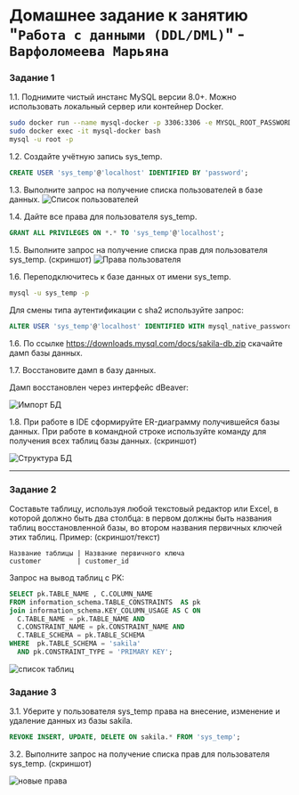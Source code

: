 # Домашнее задание к занятию "`Работа с данными (DDL/DML)`" - `Варфоломеева Марьяна`


### Задание 1
1.1. Поднимите чистый инстанс MySQL версии 8.0+. Можно использовать локальный сервер или контейнер Docker.
```bash
sudo docker run --name mysql-docker -p 3306:3306 -e MYSQL_ROOT_PASSWORD=pass -d mysql:8.0
sudo docker exec -it mysql-docker bash
mysql -u root -p
```
1.2. Создайте учётную запись sys_temp. 
```sql
CREATE USER 'sys_temp'@'localhost' IDENTIFIED BY 'password';
```

1.3. Выполните запрос на получение списка пользователей в базе данных. 
![Список пользователей](https://github.com/Maryana101/DDL-DML-hw/blob/main/img/2.select_user.png)

1.4. Дайте все права для пользователя sys_temp. 
```sql
GRANT ALL PRIVILEGES ON *.* TO 'sys_temp'@'localhost';
```
1.5. Выполните запрос на получение списка прав для пользователя sys_temp. (скриншот)
![Права пользователя](https://github.com/Maryana101/DDL-DML-hw/blob/main/img/3.show_grants.png)

1.6. Переподключитесь к базе данных от имени sys_temp.

```bash
mysql -u sys_temp -p
```
Для смены типа аутентификации с sha2 используйте запрос: 
```sql
ALTER USER 'sys_temp'@'localhost' IDENTIFIED WITH mysql_native_password BY 'pass';
```
1.6. По ссылке https://downloads.mysql.com/docs/sakila-db.zip скачайте дамп базы данных.

1.7. Восстановите дамп в базу данных.

Дамп восстановлен через интерфейс dBeaver:

![Импорт БД](https://github.com/Maryana101/DDL-DML-hw/blob/main/img/5.dump_db.png)

1.8. При работе в IDE сформируйте ER-диаграмму получившейся базы данных. При работе в командной строке используйте команду для получения всех таблиц базы данных. (скриншот)

![Структура БД](https://github.com/Maryana101/DDL-DML-hw/blob/main/img/4.ER-diagramm.png)

---

### Задание 2

Составьте таблицу, используя любой текстовый редактор или Excel, в которой должно быть два столбца: в первом должны быть названия таблиц восстановленной базы, во втором названия первичных ключей этих таблиц. Пример: (скриншот/текст)
```
Название таблицы | Название первичного ключа
customer         | customer_id
```

Запрос на вывод таблиц с PK:
```sql
SELECT pk.TABLE_NAME , C.COLUMN_NAME 
FROM information_schema.TABLE_CONSTRAINTS  AS pk
join information_schema.KEY_COLUMN_USAGE AS C ON
  C.TABLE_NAME = pk.TABLE_NAME AND
  C.CONSTRAINT_NAME = pk.CONSTRAINT_NAME AND
  C.TABLE_SCHEMA = pk.TABLE_SCHEMA
WHERE  pk.TABLE_SCHEMA = 'sakila'
  AND pk.CONSTRAINT_TYPE = 'PRIMARY KEY';
```

![список таблиц](https://github.com/Maryana101/DDL-DML-hw/blob/main/img/6.tables.png)

### Задание 3

3.1. Уберите у пользователя sys_temp права на внесение, изменение и удаление данных из базы sakila.
```sql
REVOKE INSERT, UPDATE, DELETE ON sakila.* FROM 'sys_temp';
```

3.2. Выполните запрос на получение списка прав для пользователя sys_temp. (скриншот)

![новые права](https://github.com/Maryana101/DDL-DML-hw/blob/main/img/7.NEW_GRANTS.png)
